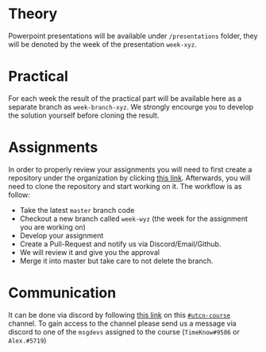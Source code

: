 # Theory

Powerpoint presentations will be available under `/presentations` folder, they will be denoted by the week of the presentation `week-xyz`.

# Practical

For each week the result of the practical part will be available here as a separate branch as `week-branch-xyz`. 
We strongly encourge you to develop the solution yourself before cloning the result.

# Assignments

In order to properly review your assignments you will need to first create a repository under the organization by clicking [this link](https://classroom.github.com/a/9tNzQ6qJ).
Afterwards, you will need to clone the repository and start working on it.
The workflow is as follow:
- Take the latest `master` branch code
- Checkout a new branch called `week-wyz` (the week for the assignment you are working on)
- Develop your assignment
- Create a Pull-Request and notify us via Discord/Email/Github.
- We will review it and give you the approval
- Merge it into master but take care to not delete the branch.

# Communication 

It can be done via discord by following [this link](https://discord.gg/npzqbSyE) on this [`#utcn-course`](https://discord.gg/29rVN692cm) channel. To gain access to the channel please send us a message via discord to one of the `msgdevs` assigned to the course (`TimeKnow#9586` or `Alex.#5719`)
